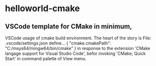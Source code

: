 # helloworld-cmake
## VSCode template for CMake in minimum,
VSCode usage of cmake build environment.
The heart of the story is 
File: .vscode/settings.json define...
{
    "cmake.cmakePath": "C:/msys64/mingw64/bin/cmake"
}
in response to the extension 'CMake langage support for Visual Studio Code',
befor invoking 'CMake; Quick Start' in command palette of View menu.

